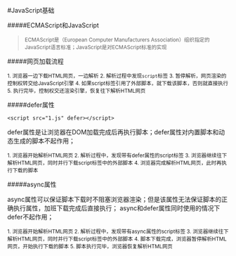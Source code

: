 #JavaScript基础

#####ECMAScript和JavaScript
> <small>ECMAScript是（European Computer Manufacturers Association）组织指定的JavaScript语言标准；JavaScript是对ECMAScript标准的实现</small>



#####网页加载流程

<small>1. 浏览器一边下载HTML网页，一边解析
2. 解析过程中发现`script`标签
3. 暂停解析，网页渲染的控制权转交给JavaScript引擎
4. 如果script标签引用了外部脚本，就下载该脚本，否则就直接执行
5. 执行完毕，控制权交还渲染引擎，恢复往下解析HTML网页</small>


#####defer属性

```
<script src="1.js" defer></script>
```

defer属性是让浏览器在DOM加载完成后再执行脚本；defer属性对内置脚本和动态生成的脚本不起作用；

<small>1. 浏览器开始解析HTML网页
2. 解析过程中，发现带有defer属性的script标签
3. 浏览器继续往下解析HTML网页，同时并行下载script标签中的外部脚本
4. 浏览器完成解析HTML网页，此时再执行下载的脚本
</small>


#####async属性

async属性可以保证脚本下载时不阻塞浏览器渲染；但是该属性无法保证脚本的正确执行属性，加班下载完成后直接执行；
async和defer属性同时使用的情况下defer不起作用；

<small>1. 浏览器开始解析HTML网页
2. 解析过程中，发现带有async属性的script标签
3. 浏览器继续往下解析HTML网页，同时并行下载script标签中的外部脚本
4. 脚本下载完成，浏览器暂停解析HTML网页，开始执行下载的脚本
5. 脚本执行完毕，浏览器恢复解析HTML网页</small>
